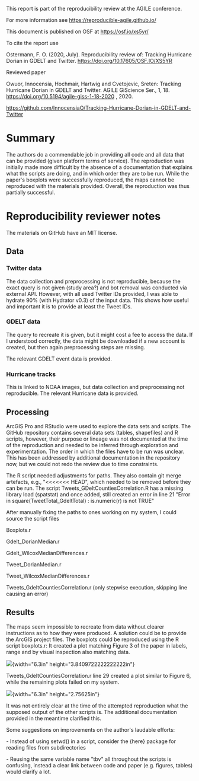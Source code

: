 This report is part of the reproducibility review at the AGILE
conference.

For more information see <https://reproducible-agile.github.io/>

This document is published on OSF at <https://osf.io/xs5yr/>

To cite the report use

Ostermann, F. O. (2020, July). Reproducibility review of: Tracking
Hurricane Dorian in GDELT and Twitter.
<https://doi.org/10.17605/OSF.IO/XS5YR>

Reviewed paper

Owuor, Innocensia, Hochmair, Hartwig and Cvetojevic, Sreten: Tracking
Hurricane Dorian in GDELT and Twitter. AGILE GiScience Ser., 1, 18.
<https://doi.org/10.5194/agile-giss-1-18-2020> , 2020.

<https://github.com/InnocensiaO/Tracking-Hurricane-Dorian-in-GDELT-and-Twitter>

Summary
=======

The authors do a commendable job in providing all code and all data that
can be provided (given platform terms of service). The reproduction was
initially made more difficult by the absence of a documentation that
explains what the scripts are doing, and in which order they are to be
run. While the paper\'s boxplots were successfully reproduced, the maps
cannot be reproduced with the materials provided. Overall, the
reproduction was thus partially successful.

Reproducibility reviewer notes
==============================

The materials on GitHub have an MIT license.

Data 
-----

### Twitter data

The data collection and preprocessing is not reproducible, because the
exact query is not given (study area?) and bot removal was conducted via
external API. However, with all used Twitter IDs provided, I was able to
hydrate 90% (with Hydrator v0.3) of the input data. This shows how
useful and important it is to provide at least the Tweet IDs.

### GDELT data

The query to recreate it is given, but it might cost a fee to access the
data. If I understood correctly, the data might be downloaded if a new
account is created, but then again preprocessing steps are missing.

The relevant GDELT event data is provided.

### Hurricane tracks

This is linked to NOAA images, but data collection and preprocessing not
reproducible. The relevant Hurricane data is provided.

Processing
----------

ArcGIS Pro and RStudio were used to explore the data sets and scripts.
The GitHub repository contains several data sets (tables, shapefiles)
and R scripts, however, their purpose or lineage was not documented at
the time of the reproduction and needed to be inferred through
exploration and experimentation. The order in which the files have to be
run was unclear. This has been addressed by additional documentation in
the repository now, but we could not redo the review due to time
constraints.

The R script needed adjustments for paths. They also contain git merge
artefacts, e.g., \"\<\<\<\<\<\<\< HEAD\", which needed to be removed
before they can be run. The script Tweets\_GDeltCountiesCorrelation.R
has a missing library load (spatstat) and once added, still created an
error in line 21 \"Error in square(TweetTotal\_GdeltTotal) :
is.numeric(r) is not TRUE\"

After manually fixing the paths to ones working on my system, I could
source the script files

Boxplots.r

Gdelt\_DorianMedian.r

Gdelt\_WilcoxMedianDifferences.r

Tweet\_DorianMedian.r

Tweet\_WilcoxMedianDifferences.r

Tweets\_GdeltCountiesCorrelation.r (only stepwise execution, skipping
line causing an error)

Results
-------

The maps seem impossible to recreate from data without clearer
instructions as to how they were produced. A solution could be to
provide the ArcGIS project files. The boxplots could be reproduced using
the R script boxplots.r: It created a plot matching Figure 3 of the
paper in labels, range and by visual inspection also matching data.

![](media/image1.png){width="6.3in" height="3.8409722222222222in"}

Tweets\_GdeltCountiesCorrelation.r line 29 created a plot similar to
Figure 6, while the remaining plots failed on my system.

![](media/image2.png){width="6.3in" height="2.75625in"}

It was not entirely clear at the time of the attempted reproduction what
the supposed output of the other scripts is. The additional
documentation provided in the meantime clarified this.

Some suggestions on improvements on the author\'s laudable efforts:

\- Instead of using setwd() in a script, consider the {here} package for
reading files from subdirectories

\- Reusing the same variable name \"tbv\" all throughout the scripts is
confusing, instead a clear link between code and paper (e.g. figures,
tables) would clarify a lot.
